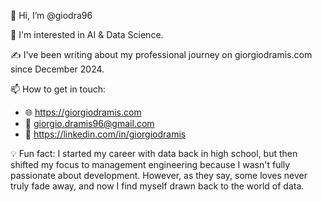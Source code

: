 👋 Hi, I’m @giodra96

👀 I'm interested in AI & Data Science.

✍️ I've been writing about my professional journey on giorgiodramis.com since December 2024.

📫 How to get in touch:
  - 🌐 https://giorgiodramis.com
  - 📩 giorgio.dramis96@gmail.com
  - 🔗 https://linkedin.com/in/giorgiodramis
    
💡 Fun fact: I started my career with data back in high school, but then shifted my focus to management engineering because I wasn't fully passionate about development. However, as they say, some loves never truly fade away, and now I find myself drawn back to the world of data.
<!---
giodra96/giodra96 is a ✨ special ✨ repository because its `README.md` (this file) appears on your GitHub profile.
You can click the Preview link to take a look at your changes.
--->
